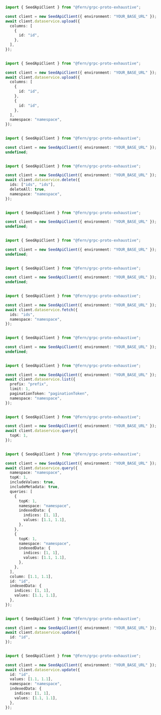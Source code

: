 ```typescript
import { SeedApiClient } from "@fern/grpc-proto-exhaustive";

const client = new SeedApiClient({ environment: "YOUR_BASE_URL" });
await client.dataservice.upload({
  columns: [
    {
      id: "id",
    },
  ],
});
 
```                        


```typescript
import { SeedApiClient } from "@fern/grpc-proto-exhaustive";

const client = new SeedApiClient({ environment: "YOUR_BASE_URL" });
await client.dataservice.upload({
  columns: [
    {
      id: "id",
    },
    {
      id: "id",
    },
  ],
  namespace: "namespace",
});
 
```                        


```typescript
import { SeedApiClient } from "@fern/grpc-proto-exhaustive";

const client = new SeedApiClient({ environment: "YOUR_BASE_URL" });
undefined;
 
```                        


```typescript
import { SeedApiClient } from "@fern/grpc-proto-exhaustive";

const client = new SeedApiClient({ environment: "YOUR_BASE_URL" });
await client.dataservice.delete({
  ids: ["ids", "ids"],
  deleteAll: true,
  namespace: "namespace",
});
 
```                        


```typescript
import { SeedApiClient } from "@fern/grpc-proto-exhaustive";

const client = new SeedApiClient({ environment: "YOUR_BASE_URL" });
undefined;
 
```                        


```typescript
import { SeedApiClient } from "@fern/grpc-proto-exhaustive";

const client = new SeedApiClient({ environment: "YOUR_BASE_URL" });
undefined;
 
```                        


```typescript
import { SeedApiClient } from "@fern/grpc-proto-exhaustive";

const client = new SeedApiClient({ environment: "YOUR_BASE_URL" });
undefined;
 
```                        


```typescript
import { SeedApiClient } from "@fern/grpc-proto-exhaustive";

const client = new SeedApiClient({ environment: "YOUR_BASE_URL" });
await client.dataservice.fetch({
  ids: "ids",
  namespace: "namespace",
});
 
```                        


```typescript
import { SeedApiClient } from "@fern/grpc-proto-exhaustive";

const client = new SeedApiClient({ environment: "YOUR_BASE_URL" });
undefined;
 
```                        


```typescript
import { SeedApiClient } from "@fern/grpc-proto-exhaustive";

const client = new SeedApiClient({ environment: "YOUR_BASE_URL" });
await client.dataservice.list({
  prefix: "prefix",
  limit: 1,
  paginationToken: "paginationToken",
  namespace: "namespace",
});
 
```                        


```typescript
import { SeedApiClient } from "@fern/grpc-proto-exhaustive";

const client = new SeedApiClient({ environment: "YOUR_BASE_URL" });
await client.dataservice.query({
  topK: 1,
});
 
```                        


```typescript
import { SeedApiClient } from "@fern/grpc-proto-exhaustive";

const client = new SeedApiClient({ environment: "YOUR_BASE_URL" });
await client.dataservice.query({
  namespace: "namespace",
  topK: 1,
  includeValues: true,
  includeMetadata: true,
  queries: [
    {
      topK: 1,
      namespace: "namespace",
      indexedData: {
        indices: [1, 1],
        values: [1.1, 1.1],
      },
    },
    {
      topK: 1,
      namespace: "namespace",
      indexedData: {
        indices: [1, 1],
        values: [1.1, 1.1],
      },
    },
  ],
  column: [1.1, 1.1],
  id: "id",
  indexedData: {
    indices: [1, 1],
    values: [1.1, 1.1],
  },
});
 
```                        


```typescript
import { SeedApiClient } from "@fern/grpc-proto-exhaustive";

const client = new SeedApiClient({ environment: "YOUR_BASE_URL" });
await client.dataservice.update({
  id: "id",
});
 
```                        


```typescript
import { SeedApiClient } from "@fern/grpc-proto-exhaustive";

const client = new SeedApiClient({ environment: "YOUR_BASE_URL" });
await client.dataservice.update({
  id: "id",
  values: [1.1, 1.1],
  namespace: "namespace",
  indexedData: {
    indices: [1, 1],
    values: [1.1, 1.1],
  },
});
 
```                        


